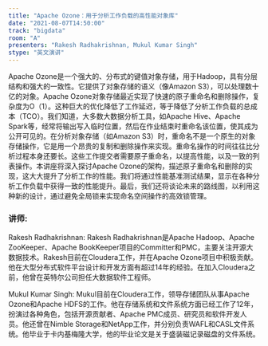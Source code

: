 ```yaml
---
title: "Apache Ozone：用于分析工作负载的高性能对象库"
date: "2021-08-07T14:50:00" 
track: "bigdata"
room: "A"
presenters: "Rakesh Radhakrishnan, Mukul Kumar Singh"
stype: "英文演讲"
---
```

Apache Ozone是一个强大的、分布式的键值对象存储，用于Hadoop，具有分层结构和强大的一致性。它提供了对象存储的语义（像Amazon S3），可以处理数十亿的对象。Apache Ozone对象存储最近实现了快速的原子重命名和删除操作，复杂度为O（1）。这种巨大的优化降低了工作延迟，等于降低了分析工作负载的总成本（TCO）。我们知道，大多数大数据分析工具，如Apache Hive、Apache Spark等，经常将输出写入临时位置，然后在作业结束时重命名该位置，使其成为公开可见的。在分析对象存储（如Amazon S3）时，重命名不是一个原生的对象存储操作，它是用一个昂贵的复制和删除操作来实现。重命名操作的时间往往比分析过程本身还要长。这些工作提交者需要原子重命名，以提高性能，以及一致的列表操作。本讲座将深入探讨Apache Ozone的架构，描述原子重命名和删除的实现，这大大提升了分析工作的性能。我们将通过性能基准测试结果，显示在各种分析工作负载中获得一致的性能提升。最后，我们还将谈论未来的路线图，以利用这种新的设计，通过避免全局锁来实现命名空间操作的高效锁管理。
 ### 讲师: 
 Rakesh Radhakrishnan:  Rakesh Radhakrishnan是Apache Hadoop、Apache ZooKeeper、Apache BookKeeper项目的Committer和PMC，主要关注开源大数据技术。Rakesh目前在Cloudera工作，并在Apache Ozone项目中积极贡献。 他在大型分布式软件平台设计和开发方面有超过14年的经验。在加入Cloudera之前，他曾在英特尔公司担任大数据软件工程师。

Mukul Kumar Singh:  Mukul目前在Cloudera工作，领导存储团队从事Apache Ozone和Apache HDFS的工作。他在存储系统和文件系统方面已经工作了12年，扮演过各种角色，包括开源贡献者、Apache PMC成员、研究员和软件开发人员。他还曾在Nimble Storage和NetApp工作，并分别负责WAFL和CASL文件系统。他毕业于卡内基梅隆大学，他的毕业论文是关于盛装磁记录磁盘的文件系统。